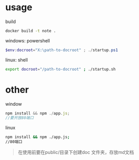 # usage

build

```sh
docker build -t note .
```

windows: powershell

```ps1
$env:docroot="X:\path-to-docroot" ; ./startup.ps1
```

linux: shell

```sh
export docroot="/path-to-docroot" ; ./startup.sh
```

# other

window

```js
npm install && npm ./app.js;
//要开放80端口
```

linux

```sh
npm install && npm ./app.js;
//80端口
```

>在使用前要在public/目录下创建doc 文件夹，存放md文档